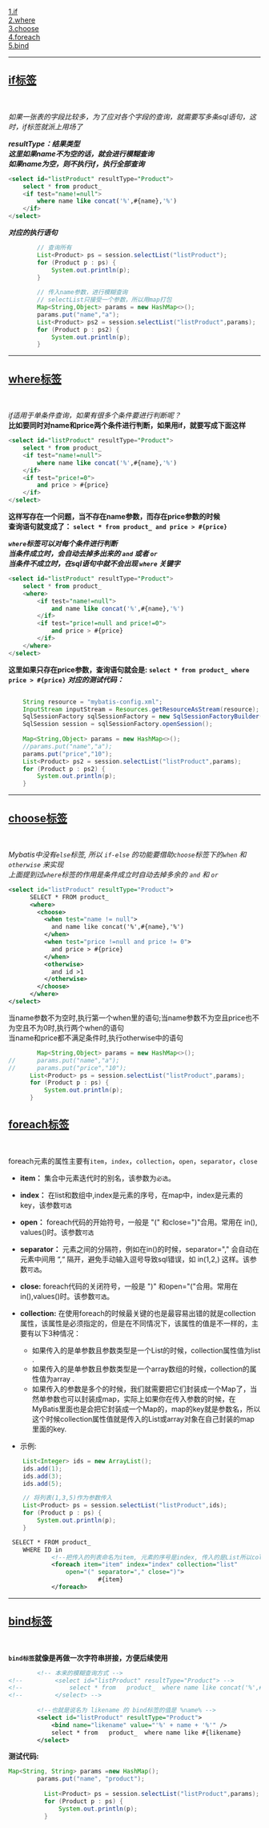 [1.if](#1)<br>
[2.where](#2)<br>
[3.choose](#3)<br>
[4.foreach](#4)<br>
[5.bind](#5)<br>

---
<h2 id="1"><u>if标签</u></h2><br>

_如果一张表的字段比较多，为了应对各个字段的查询，就需要写多条sql语句，这时，if标签就派上用场了_

***resultType：结果类型<br>
	这里如果name不为空的话，就会进行模糊查询<br>
	如果name为空，则不执行if，执行全部查询***
```sql
<select id="listProduct" resultType="Product">
	select * from product_
	<if test="name!=null">
		where name like concat('%',#{name},'%')
	</if>		 	
</select>
```

***对应的执行语句***
```java
		// 查询所有
        List<Product> ps = session.selectList("listProduct");
        for (Product p : ps) {
            System.out.println(p);
        }
         
        // 传入name参数，进行模糊查询
        // selectList只接受一个参数，所以用map打包
        Map<String,Object> params = new HashMap<>();
        params.put("name","a");
        List<Product> ps2 = session.selectList("listProduct",params);
        for (Product p : ps2) {
            System.out.println(p);
        }    

```

---
<h2 id="2"><u>where标签</u></h2><br>

_if适用于单条件查询，如果有很多个条件要进行判断呢？_<br>
__比如要同时对name和price两个条件进行判断，如果用if，就要写成下面这样__

```sql
<select id="listProduct" resultType="Product">
    select * from product_
    <if test="name!=null">
        where name like concat('%',#{name},'%')
    </if>           
    <if test="price!=0">
        and price > #{price}
    </if>           
</select>
```
__这样写存在一个问题，当不存在name参数，而存在price参数的时候__<br>
__查询语句就变成了： `select * from product_ and price > #{price}`__

___`where`标签可以对每个条件进行判断<br>
    当条件成立时，会自动去掉多出来的 `and` 或者 `or`<br>
    当条件不成立时，在sql语句中就不会出现 `where` 关键字___

```sql
<select id="listProduct" resultType="Product">
    select * from product_
    <where>
        <if test="name!=null">
            and name like concat('%',#{name},'%')
        </if>           
        <if test="price!=null and price!=0">
            and price > #{price}
        </if>   
    </where>        
</select>
```

__这里如果只存在price参数，查询语句就会是: `select * from product_ where price > #{price}`__
___对应的测试代码：___
```java

    String resource = "mybatis-config.xml";
    InputStream inputStream = Resources.getResourceAsStream(resource);
    SqlSessionFactory sqlSessionFactory = new SqlSessionFactoryBuilder().build(inputStream);
    SqlSession session = sqlSessionFactory.openSession();
  
    Map<String,Object> params = new HashMap<>();
    //params.put("name","a");
    params.put("price","10");
    List<Product> ps2 = session.selectList("listProduct",params);
    for (Product p : ps2) {
        System.out.println(p);
    }      
```

---
<h2 id="3"><u>choose标签</u></h2><br>

_Mybatis中没有`else`标签, 所以 `if-else` 的功能要借助`choose`标签下的`when` 和 `otherwise` 来实现_<br>
_上面提到过`where`标签的作用是条件成立时自动去掉多余的 `and` 和 `or`_

```xml
<select id="listProduct" resultType="Product">
      SELECT * FROM product_
      <where>
        <choose>
          <when test="name != null">
            and name like concat('%',#{name},'%')
          </when>          
          <when test="price !=null and price != 0">
            and price > #{price}
          </when>                
          <otherwise>
            and id >1
          </otherwise>
        </choose>
      </where>
</select>
```
当name参数不为空时,执行第一个when里的语句;当name参数不为空且price也不为空且不为0时,执行两个when的语句<br>
当name和price都不满足条件时,执行otherwise中的语句

```java
        Map<String,Object> params = new HashMap<>();
//      params.put("name","a");
//      params.put("price","10");
      List<Product> ps = session.selectList("listProduct",params);
      for (Product p : ps) {
          System.out.println(p);
      }
```

<h2 id="4"><u>foreach标签</u></h2><br>

foreach元素的属性主要有`item`，`index`，`collection`，`open`，`separator`，`close`

* __item：__
集合中元素迭代时的别名，该参数为`必选`。
* __index：__
在list和数组中,index是元素的序号，在map中，index是元素的key，该参数`可选`
* __open：__
foreach代码的开始符号，一般是 "(" 和close=")"合用。常用在 in(), values()时。该参数`可选`
* __separator：__
元素之间的分隔符，例如在in()的时候，separator="," 会自动在元素中间用 “,“ 隔开，避免手动输入逗号导致sql错误，如 in(1,2,) 这样。该参数`可选`。
* __close:__ 
foreach代码的关闭符号，一般是 ")" 和open="("合用。常用在in(),values()时。该参数`可选`。
* __collection:__ 
    在使用foreach的时候最关键的也是最容易出错的就是collection属性，该属性是必须指定的，但是在不同情况下，该属性的值是不一样的，主要有以下3种情况： 
    - 如果传入的是单参数且参数类型是一个List的时候，collection属性值为list .
    - 如果传入的是单参数且参数类型是一个array数组的时候，collection的属性值为array .
    - 如果传入的参数是多个的时候，我们就需要把它们封装成一个Map了，当然单参数也可以封装成map，实际上如果你在传入参数的时候，在MyBatis里面也是会把它封装成一个Map的，map的key就是参数名，所以这个时候collection属性值就是传入的List或array对象在自己封装的map里面的key.

* 示例:<br>
```java
    List<Integer> ids = new ArrayList();
    ids.add(1);
    ids.add(3);
    ids.add(5);

    // 将列表(1,3,5)作为参数传入
    List<Product> ps = session.selectList("listProduct",ids);
    for (Product p : ps) {
        System.out.println(p);
    }
```
```xml
 SELECT * FROM product_ 
    WHERE ID in
            <!--把传入的列表命名为item, 元素的序号是index, 传入的是List所以collection的值是list-->
            <foreach item="item" index="index" collection="list"
                open="(" separator="," close=")">
                         #{item}
            </foreach>
```
---
<h2 id="5"><u>bind标签</u></h2><br>

__`bind标签`就像是再做一次字符串拼接，方便后续使用__

```xml
        <!-- 本来的模糊查询方式 -->
<!--         <select id="listProduct" resultType="Product"> -->
<!--             select * from   product_  where name like concat('%',#{0},'%') -->
<!--         </select> -->
        
        <!--也就是说名为 likename 的 bind标签的值是 %name% -->  
        <select id="listProduct" resultType="Product">
            <bind name="likename" value="'%' + name + '%'" />
            select * from   product_  where name like #{likename}
        </select>
```
__测试代码:__<br>
```java
Map<String, String> params =new HashMap();
        params.put("name", "product");
         
          List<Product> ps = session.selectList("listProduct",params);
          for (Product p : ps) {
              System.out.println(p);
          }
```